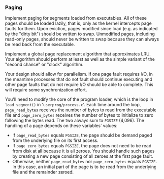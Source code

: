 ### Paging
Implement paging for segments loaded from executables. All of these pages should be
loaded lazily, that is, only as the kernel intercepts page faults for them. Upon eviction,
pages modified since load (e.g. as indicated by the "dirty bit") should be written to swap.
Unmodified pages, including read-only pages, should never be written to swap because they
can always be read back from the executable.

Implement a global page replacement algorithm that approximates LRU. Your algorithm
should perform at least as well as the simple variant of the "second chance" or "clock"
algorithm.

Your design should allow for parallelism. If one page fault requires I/O, in the meantime
processes that do not fault should continue executing and other page faults that do not
require I/O should be able to complete. This will require some synchronization effort.

You'll need to modify the core of the program loader, which is the loop in `load_segment()` in '`userprog/process.c`'. Each time around the loop, `page_read_bytes` receives the number of bytes to read from the executable file and `page_zero_bytes` receives
the number of bytes to initialize to zero following the bytes read. The two always sum to
`PGSIZE` (4,096). The handling of a page depends on these variables' values:
- If `page_read_bytes` equals `PGSIZE`, the page should be demand paged from the underlying file on its first access.
- If `page_zero_bytes` equals `PGSIZE`, the page does not need to be read from disk at all
  because it is all zeroes. You should handle such pages by creating a new page consisting
of all zeroes at the first page fault.
- Otherwise, neither `page_read_bytes` nor `page_zero_bytes` equals `PGSIZE`. In this
  case, an initial part of the page is to be read from the underlying file and the remainder zeroed.
